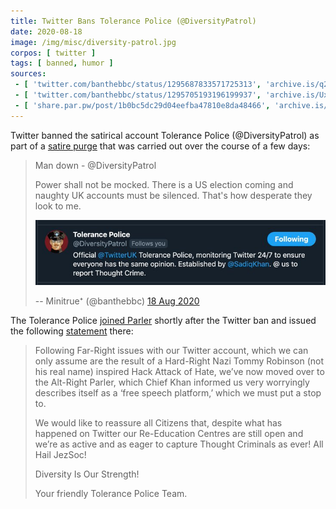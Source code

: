 ```yaml
---
title: Twitter Bans Tolerance Police (@DiversityPatrol)
date: 2020-08-18
image: /img/misc/diversity-patrol.jpg
corpos: [ twitter ]
tags: [ banned, humor ]
sources:
 - [ 'twitter.com/banthebbc/status/1295687833571725313', 'archive.is/q2Rc7' ]
 - [ 'twitter.com/banthebbc/status/1295705193196199937', 'archive.is/Ux6AT' ]
 - [ 'share.par.pw/post/1b0bc5dc29d04eefba47810e8da48466', 'archive.is/9SBBe' ]
---
```


Twitter banned the satirical account Tolerance Police (@DiversityPatrol) as
part of a [satire purge](https://archive.is/oBmiV#selection-475.36-475.178)
that was carried out over the course of a few days:
> Man down - @DiversityPatrol
>
> Power shall not be mocked. There is a US election coming and naughty UK
> accounts must be silenced. That's how desperate they look to me.
>
> ![](account-screenshot.jpg)
>
> -- Minitrue⁺ (@banthebbc) [18 Aug 2020](https://archive.is/q2Rc7)

The Tolerance Police [joined
Parler](https://parler.com/profile/DiversityPatrol) shortly after the Twitter
ban and issued the following [statement](https://archive.is/9SBBe) there:
> Following Far-Right issues with our Twitter account, which we can only assume
> are the result of a Hard-Right Nazi Tommy Robinson (not his real name)
> inspired Hack Attack of Hate, we’ve now moved over to the Alt-Right Parler,
> which Chief Khan informed us very worryingly describes itself as a ‘free
> speech platform,’ which we must put a stop to. 
>
> We would like to reassure all Citizens that, despite what has happened on
> Twitter our Re-Education Centres are still open and we’re as active and as
> eager to capture Thought Criminals as ever! All Hail JezSoc!
>
> Diversity Is Our Strength!
>
> Your friendly Tolerance Police Team.
